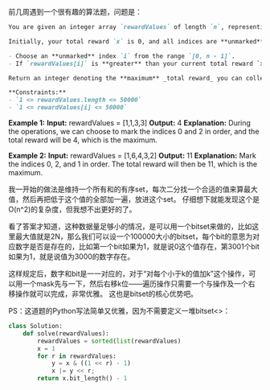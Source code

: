 
前几周遇到一个很有趣的算法题，问题是：

```markdown
You are given an integer array `rewardValues` of length `n`, representing the values of rewards.

Initially, your total reward `x` is 0, and all indices are **unmarked**. You are allowed to perform the following operation **any** number of times:

- Choose an **unmarked** index `i` from the range `[0, n - 1]`.
- If `rewardValues[i]` is **greater** than your current total reward `x`, then add `rewardValues[i]` to `x` (i.e., `x = x + rewardValues[i]`), and **mark** the index `i`.

Return an integer denoting the **maximum** _total reward_ you can collect by performing the operations optimally.

**Constraints:**
- `1 <= rewardValues.length <= 50000`
- `1 <= rewardValues[i] <= 50000`
```
**Example 1:**
**Input:** rewardValues = [1,1,3,3]
**Output:** 4
**Explanation:**
During the operations, we can choose to mark the indices 0 and 2 in order, and the total reward will be 4, which is the maximum.

**Example 2:**
**Input:** rewardValues = [1,6,4,3,2]
**Output:** 11
**Explanation:**
Mark the indices 0, 2, and 1 in order. The total reward will then be 11, which is the maximum.

我一开始的做法是维持一个所有和的有序set，每次二分找一个合适的值来算最大值，然后再把低于这个值的全部加一遍，放进这个set。
仔细想下就能发现这个是O(n^2)的复杂度，但我想不出更好的了。

看了答案才知道，这种数据量足够小的情况，是可以用一个bitset来做的，比如这里最大值就是2N，那么我们可以设一个100000大小的bitset，每个bit的意思为对应数字是否是存在的，比如第一个bit如果为1，就是说0这个值存在，第3001个bit如果为1，就是说值为3000的数字存在。

这样规定后，数字和bit是一一对应的，对于“对每个小于k的值加k”这个操作，可以用一个mask先与一下，然后右移k位——遍历操作只需要一个与操作及一个右移操作就可以完成，非常优雅。
这也是bitset的核心优势吧。

PS：这道题的Python写法简单又优雅，因为不需要定义一堆bitset<>：

```Python
class Solution:
	def solve(rewardValues):
		rewardValues = sorted(list(rewardValues)
		x = 1
		for r in rewardValues:
			y = x & ((1 << r) - 1)
			x |= y << r;
		return x.bit_length() - 1
```
